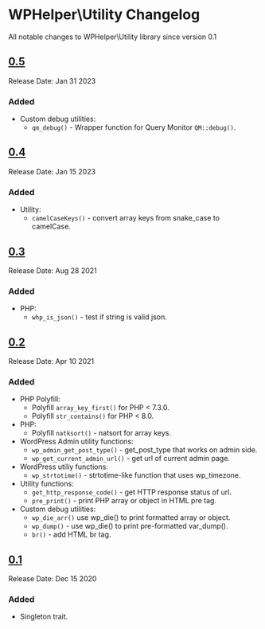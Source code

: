 # WPHelper\Utility Changelog

All notable changes to WPHelper\Utility library since version 0.1

## [0.5](https://github.com/abuyoyo/wphelper-utility/releases/tag/0.5/)
Release Date: Jan 31 2023

### Added
- Custom debug utilities:
  - `qm_debug()` - Wrapper function for Query Monitor `QM::debug()`.

## [0.4](https://github.com/abuyoyo/wphelper-utility/releases/tag/0.4/)
Release Date: Jan 15 2023

### Added
- Utility:
  - `camelCaseKeys()` - convert array keys from snake_case to camelCase.

## [0.3](https://github.com/abuyoyo/wphelper-utility/releases/tag/0.3/)
Release Date: Aug 28 2021

### Added
- PHP:
  - `whp_is_json()` - test if string is valid json.

## [0.2](https://github.com/abuyoyo/wphelper-utility/releases/tag/0.2/)
Release Date: Apr 10 2021

### Added
- PHP Polyfill:
  - Polyfill `array_key_first()` for PHP < 7.3.0.
  - Polyfill `str_contains()` for PHP < 8.0.
- PHP:
  - Polyfill `natksort()` - natsort for array keys.
- WordPress Admin utility functions:
  - `wp_admin_get_post_type()` - get_post_type that works on admin side.
  - `wp_get_current_admin_url()` - get url of current admin page.
- WordPress utiliy functions:
  - `wp_strtotime()` - strtotime-like function that uses wp_timezone.
- Utility functions:
  - `get_http_response_code()` - get HTTP response status of url.
  - `pre_print()` - print PHP array or object in HTML pre tag.
- Custom debug utilities:
  - `wp_die_arr()` use wp_die() to print formatted array or object.
  - `wp_dump()` - use wp_die() to print pre-formatted var_dump().
  - `br()` - add HTML br tag.

## [0.1](https://github.com/abuyoyo/wphelper-utility/releases/tag/0.1/)
Release Date: Dec 15 2020

### Added
- Singleton trait.
